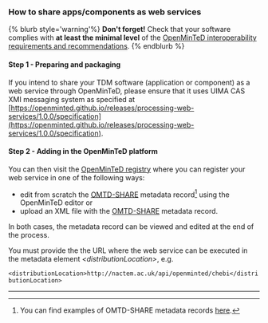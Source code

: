 ### How to share apps/components as web services

{% blurb style='warning'%}
**Don't forget!** Check that your software complies with **at least the minimal level** of the [OpenMinTeD interoperability requirements and recommendations](/guidelines_for_providers_of_sw_resources/how-to-make-your-components-interoperable.md).
{% endblurb %}



#### **Step 1 - Preparing and packaging**

If you intend to share your TDM software \(application or component\) as a web service through OpenMinTeD, please ensure that it uses UIMA CAS XMI messaging system as specified at [https://openminted.github.io/releases/processing-web-services/1.0.0/specification](https://openminted.github.io/releases/processing-web-services/1.0.0/specification).

#### **Step 2 - Adding in the OpenMinTeD platform**

You can then visit the [OpenMinTeD registry](https://services.openminted.eu/resourceRegistration/component) where you can register your web service in one of the following ways:

* edit from scratch the [OMTD-SHARE](/the_omtd-share_metadata_schema.md) metadata record[^1] using the OpenMinTeD editor or
* upload an XML file with the [OMTD-SHARE](/the_omtd-share_metadata_schema.md) metadata record. 

In both cases, the metadata record can be viewed and edited at the end of the process.

You must provide the the URL where the web service can be executed in the metadata element _&lt;distributionLocation&gt;_, e.g.

`<distributionLocation>http://nactem.ac.uk/api/openminted/chebi</distributionLocation>`


--- 
[^1]: You can find examples of OMTD-SHARE metadata records [here](/guidelines_for_providers_of_sw_resources/examples-for-software-resources.md).

